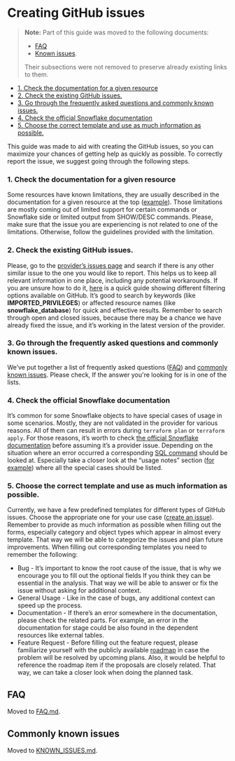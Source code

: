 # Creating GitHub issues

> **Note:** Part of this guide was moved to the following documents:
> - [FAQ](./FAQ.md)
> - [Known issues](./KNOWN_ISSUES.md).
>
> Their subsections were not removed to preserve already existing links to them.

* [1. Check the documentation for a given resource](#1-check-the-documentation-for-a-given-resource)
* [2. Check the existing GitHub issues.](#2-check-the-existing-github-issues)
* [3. Go through the frequently asked questions and commonly known issues.](#3-go-through-the-frequently-asked-questions-and-commonly-known-issues)
* [4. Check the official Snowflake documentation](#4-check-the-official-snowflake-documentation)
* [5. Choose the correct template and use as much information as possible.](#5-choose-the-correct-template-and-use-as-much-information-as-possible)

This guide was made to aid with creating the GitHub issues, so you can maximize your chances of getting help as quickly as possible.
To correctly report the issue, we suggest going through the following steps.

### 1. Check the documentation for a given resource
Some resources have known limitations, they are usually described in the documentation for a given resource at the top ([example](https://registry.terraform.io/providers/snowflakedb/snowflake/latest/docs/resources/account)).
Those limitations are mostly coming out of limited support for certain commands or Snowflake side or limited output from SHOW/DESC commands.
Please, make sure that the issue you are experiencing is not related to one of the limitations.
Otherwise, follow the guidelines provided with the limitation.

### 2. Check the existing GitHub issues.
Please, go to the [provider’s issues page](https://github.com/Snowflake-Labs/terraform-provider-snowflake/issues) and search if there is any other similar issue to the one you would like to report.
This helps us to keep all relevant information in one place, including any potential workarounds.
If you are unsure how to do it, [here](https://docs.github.com/en/issues/tracking-your-work-with-issues/filtering-and-searching-issues-and-pull-requests) is a quick guide showing different filtering options available on GitHub.
It’s good to search by keywords (like **IMPORTED_PRIVILEGES**) or affected resource names (like **snowflake_database**) for quick and effective results.
Remember to search through open and closed issues, because there may be a chance we have already fixed the issue, and it’s working in the latest version of the provider.

### 3. Go through the frequently asked questions and commonly known issues.
We’ve put together a list of frequently asked questions ([FAQ](https://github.com/Snowflake-Labs/terraform-provider-snowflake/blob/main/FAQ.md)) and [commonly known issues](https://github.com/Snowflake-Labs/terraform-provider-snowflake/blob/main/KNOWN_ISSUES.md).
Please check, If the answer you're looking for is in one of the lists.

### 4. Check the official Snowflake documentation
It’s common for some Snowflake objects to have special cases of usage in some scenarios.
Mostly, they are not validated in the provider for various reasons.
All of them can result in errors during `terraform plan` or `terraform apply`.
For those reasons, it’s worth to check [the official Snowflake documentation](https://docs.snowflake.com/) before assuming it’s a provider issue.
Depending on the situation where an error occurred a corresponding [SQL command](https://docs.snowflake.com/en/sql-reference-commands) should be looked at.
Especially take a closer look at the “usage notes” section ([for example](https://docs.snowflake.com/en/sql-reference/sql/grant-ownership#usage-notes)) where all the special cases should be listed.

### 5. Choose the correct template and use as much information as possible.
Currently, we have a few predefined templates for different types of GitHub issues.
Choose the appropriate one for your use case ([create an issue](https://github.com/Snowflake-Labs/terraform-provider-snowflake/issues/new/choose)).
Remember to provide as much information as possible when filling out the forms, especially category and object types which appear in almost every template.
That way we will be able to categorize the issues and plan future improvements. When filling out corresponding templates you need to remember the following:
- Bug - It’s important to know the root cause of the issue, that is why we encourage you to fill out the optional fields If you think they can be essential in the analysis. That way we will be able to answer or fix the issue without asking for additional context.
- General Usage - Like in the case of bugs, any additional context can speed up the process.
- Documentation - If there’s an error somewhere in the documentation, please check the related parts. For example, an error in the documentation for stage could be also found in the dependent resources like external tables.
- Feature Request - Before filling out the feature request, please familiarize yourself with the publicly available [roadmap](https://github.com/Snowflake-Labs/terraform-provider-snowflake/blob/main/ROADMAP.md) in case the problem will be resolved by upcoming plans. Also, it would be helpful to reference the roadmap item if the proposals are closely related. That way, we can take a closer look when doing the planned task.

## FAQ

Moved to [FAQ.md](./FAQ.md).

## Commonly known issues

Moved to [KNOWN_ISSUES.md](./KNOWN_ISSUES.md).
